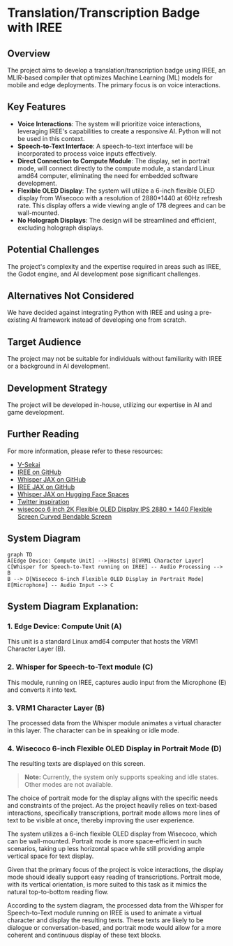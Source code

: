 # Translation/Transcription Badge with IREE

## Overview

The project aims to develop a translation/transcription badge using IREE, an MLIR-based compiler that optimizes Machine Learning (ML) models for mobile and edge deployments. The primary focus is on voice interactions.

## Key Features

- **Voice Interactions**: The system will prioritize voice interactions, leveraging IREE's capabilities to create a responsive AI. Python will not be used in this context.
- **Speech-to-Text Interface**: A speech-to-text interface will be incorporated to process voice inputs effectively.
- **Direct Connection to Compute Module**: The display, set in portrait mode, will connect directly to the compute module, a standard Linux amd64 computer, eliminating the need for embedded software development.
- **Flexible OLED Display**: The system will utilize a 6-inch flexible OLED display from Wisecoco with a resolution of 2880\*1440 at 60Hz refresh rate. This display offers a wide viewing angle of 178 degrees and can be wall-mounted.
- **No Holograph Displays**: The design will be streamlined and efficient, excluding holograph displays.

## Potential Challenges

The project's complexity and the expertise required in areas such as IREE, the Godot engine, and AI development pose significant challenges.

## Alternatives Not Considered

We have decided against integrating Python with IREE and using a pre-existing AI framework instead of developing one from scratch.

## Target Audience

The project may not be suitable for individuals without familiarity with IREE or a background in AI development.

## Development Strategy

The project will be developed in-house, utilizing our expertise in AI and game development.

## Further Reading

For more information, please refer to these resources:

- [V-Sekai](https://v-sekai.org/)
- [IREE on GitHub](https://github.com/openxla/iree)
- [Whisper JAX on GitHub](https://github.com/sanchit-gandhi/whisper-jax)
- [IREE JAX on GitHub](https://github.com/iree-org/iree-jax)
- [Whisper JAX on Hugging Face Spaces](https://huggingface.co/spaces/sanchit-gandhi/whisper-jax)
- [Twitter inspiration](https://twitter.com/jav6868/status/1698260873352212662?s=20)
- [wisecoco 6 inch 2K Flexible OLED Display IPS 2880 \* 1440 Flexible Screen Curved Bendable Screen](https://www.amazon.ca/wisecoco-Flexible-Display-Screen-Bendable/dp/B0C7YY16Z5)

## System Diagram

```mermaid
graph TD
A[Edge Device: Compute Unit] -->|Hosts| B[VRM1 Character Layer]
C[Whisper for Speech-to-Text running on IREE] -- Audio Processing --> B
B --> D[Wisecoco 6-inch Flexible OLED Display in Portrait Mode]
E[Microphone] -- Audio Input --> C
```

## System Diagram Explanation:

### 1. Edge Device: Compute Unit (A)

This unit is a standard Linux amd64 computer that hosts the VRM1 Character Layer (B).

### 2. Whisper for Speech-to-Text module (C)

This module, running on IREE, captures audio input from the Microphone (E) and converts it into text.

### 3. VRM1 Character Layer (B)

The processed data from the Whisper module animates a virtual character in this layer. The character can be in speaking or idle mode.

### 4. Wisecoco 6-inch Flexible OLED Display in Portrait Mode (D)

The resulting texts are displayed on this screen.

> **Note:** Currently, the system only supports speaking and idle states. Other modes are not available.

The choice of portrait mode for the display aligns with the specific needs and constraints of the project. As the project heavily relies on text-based interactions, specifically transcriptions, portrait mode allows more lines of text to be visible at once, thereby improving the user experience.

The system utilizes a 6-inch flexible OLED display from Wisecoco, which can be wall-mounted. Portrait mode is more space-efficient in such scenarios, taking up less horizontal space while still providing ample vertical space for text display.

Given that the primary focus of the project is voice interactions, the display mode should ideally support easy reading of transcriptions. Portrait mode, with its vertical orientation, is more suited to this task as it mimics the natural top-to-bottom reading flow.

According to the system diagram, the processed data from the Whisper for Speech-to-Text module running on IREE is used to animate a virtual character and display the resulting texts. These texts are likely to be dialogue or conversation-based, and portrait mode would allow for a more coherent and continuous display of these text blocks.

